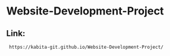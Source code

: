 # Website-Development-Project
## Link:
  ```sh
   https://kabita-git.github.io/Website-Development-Project/
   ``` 
